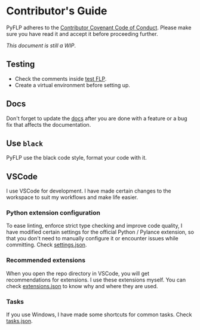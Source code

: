 # Contributor's Guide

PyFLP adheres to the [Contributor Covenant Code of Conduct][code-of-conduct].
Please make sure you have read it and accept it before proceeding further.

*This document is still a WIP*.

## Testing

- Check the comments inside [test FLP][test-flp].
- Create a virtual environment before setting up.

## Docs

Don't forget to update the [docs](https://pyflp.rtfd.io/) after you are done
with a feature or a bug fix that affects the documentation.

## Use `black`

PyFLP use the black code style, format your code with it.

## VSCode

I use VSCode for development. I have made certain changes to the workspace to
suit my workflows and make life easier.

<!-- TODO Inspect whether venv creation can be automated through VSCode. -->

### Python extension configuration

To ease linting, enforce strict type checking and improve code quality, I have
modified certain settings for the official Python / Pylance extension, so that
you don't need to manually configure it or encounter issues while committing.
Check [settings.json].

### Recommended extensions

When you open the repo directory in VSCode, you will get recommendations for
extensions. I use these extensions myself. You can check [extensions.json] to
know why and where they are used.

### Tasks

If you use Windows, I have made some shortcuts for common tasks. Check [tasks.json].

[code-of-conduct]: https://github.com/demberto/PyFLP/blob/master/CODE_OF_CONDUCT.md
[extensions.json]: https://github.com/demberto/PyFLP/blob/master/.vscode/extensions.json
[settings.json]: https://github.com/demberto/PyFLP/blob/master/.vscode/settings.json
[tasks.json]: https://github.com/demberto/PyFLP/blob/master/.vscode/tasks.json
[test-flp]: https://github.com/demberto/PyFLP/blob/master/tests/assets/FL%2020.8.4.flp
